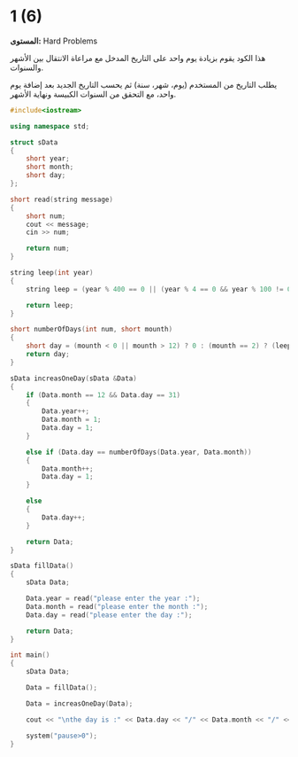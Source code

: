 # 1 (6)

**المستوى:** Hard Problems

هذا الكود يقوم بزيادة يوم واحد على التاريخ المدخل مع مراعاة الانتقال بين الأشهر والسنوات.  

يطلب التاريخ من المستخدم (يوم، شهر، سنة) ثم يحسب التاريخ الجديد بعد إضافة يوم واحد، مع التحقق من السنوات الكبيسة ونهاية الأشهر.

```cpp
#include<iostream>

using namespace std;

struct sData
{
	short year;
	short month;
	short day;
};

short read(string message)
{
	short num;
	cout << message;
	cin >> num;

	return num;
}

string leep(int year)
{
	string leep = (year % 400 == 0 || (year % 4 == 0 && year % 100 != 0)) ? "leep" : "not leep";

	return leep;
}

short numberOfDays(int num, short mounth)
{
	short day = (mounth < 0 || mounth > 12) ? 0 : (mounth == 2) ? (leep(num) == "leep") ? 29 : 28 : (mounth == 4 || mounth == 6 || mounth == 9 || mounth == 11) ? 30 : 31;
	return day;
}

sData increasOneDay(sData &Data)
{
	if (Data.month == 12 && Data.day == 31)
	{
		Data.year++;
		Data.month = 1;
		Data.day = 1;
	}

	else if (Data.day == numberOfDays(Data.year, Data.month))
	{
		Data.month++;
		Data.day = 1;
	}

	else
	{
		Data.day++;
	}

	return Data;
}

sData fillData()
{
	sData Data;

	Data.year = read("please enter the year :");
	Data.month = read("please enter the month :");
	Data.day = read("please enter the day :");

	return Data;
}

int main()
{
	sData Data;

	Data = fillData();

	Data = increasOneDay(Data);

	cout << "\nthe day is :" << Data.day << "/" << Data.month << "/" << Data.year << endl;

	system("pause>0");
}
```
